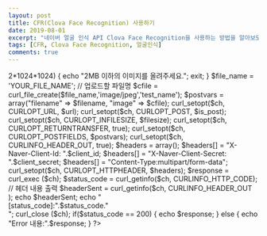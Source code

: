 ```yaml
---
layout: post
title: CFR(Clova Face Recognition) 사용하기
date: 2019-08-01
excerpt: "네이버 얼굴 인식 API Clova Face Recognition을 사용하는 방법을 알아보도록 하겠습니다."
tags: [CFR, Clova Face Recognition, 얼굴인식]
comments: true
---
```


<?php
  // 네이버 얼굴인식 Open API 예제
  $client_id = "XR292uW4HFlaA5fosoRJ";
  $client_secret = "Su94luyIox";
  $url = "https://openapi.naver.com/v1/vision/face"; // 얼굴감지
  $is_post = true;
  $ch = curl_init();
  $filename = "test.jpg";
  $filesize = filesize($filename);
  echo "filesize=".$filesize;
  if($filesize > 2*1024*1024) {
      echo "2MB 이하의 이미지를 올려주세요.";
      exit;
  }
  $file_name = 'YOUR_FILE_NAME'; // 업로드할 파일명
  $cfile = curl_file_create($file_name,'image/jpeg','test_name');
  $postvars = array("filename" => $filename, "image" => $cfile);
  curl_setopt($ch, CURLOPT_URL, $url);
  curl_setopt($ch, CURLOPT_POST, $is_post);
  curl_setopt($ch, CURLOPT_INFILESIZE, $filesize);
  curl_setopt($ch, CURLOPT_RETURNTRANSFER, true);
  curl_setopt($ch, CURLOPT_POSTFIELDS, $postvars);
  curl_setopt($ch, CURLINFO_HEADER_OUT, true);
  $headers = array();
  $headers[] = "X-Naver-Client-Id: ".$client_id;
  $headers[] = "X-Naver-Client-Secret: ".$client_secret;
  $headers[] = "Content-Type:multipart/form-data";
  curl_setopt($ch, CURLOPT_HTTPHEADER, $headers);
  $response = curl_exec ($ch);
  $status_code = curl_getinfo($ch, CURLINFO_HTTP_CODE);
  // 헤더 내용 출력
  $headerSent = curl_getinfo($ch, CURLINFO_HEADER_OUT );
  echo $headerSent;
  echo "<br>[status_code]:".$status_code."<br>";
  curl_close ($ch);
  if($status_code == 200) {
    echo $response;
  } else {
    echo "Error 내용:".$response;
  }
?>
